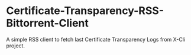 # Certificate-Transparency-RSS-Bittorrent-Client
A simple RSS client to fetch last Certificate Transparency Logs from X-Cli project.
